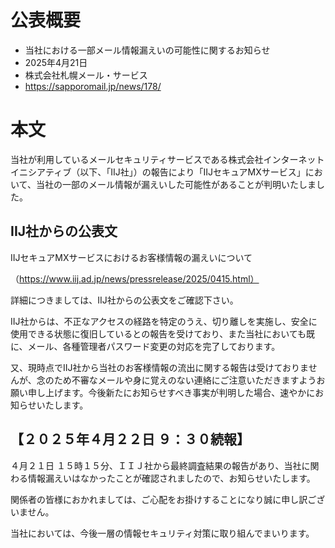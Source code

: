 # 公表概要
- 当社における一部メール情報漏えいの可能性に関するお知らせ
- 2025年4月21日
- 株式会社札幌メール・サービス
- https://sapporomail.jp/news/178/

# 本文
当社が利用しているメールセキュリティサービスである株式会社インターネットイニシアティブ（以下、「IIJ社」）の報告により「IIJセキュアMXサービス」において、当社の一部のメール情報が漏えいした可能性があることが判明いたしました。

## IIJ社からの公表文
IIJセキュアMXサービスにおけるお客様情報の漏えいについて

（https://www.iij.ad.jp/news/pressrelease/2025/0415.html）

詳細につきましては、IIJ社からの公表文をご確認下さい。

IIJ社からは、不正なアクセスの経路を特定のうえ、切り離しを実施し、安全に使用できる状態に復旧しているとの報告を受けており、また当社においても既に、メール、各種管理者パスワード変更の対応を完了しております。

又、現時点でIIJ社から当社のお客様情報の流出に関する報告は受けておりませんが、念のため不審なメールや身に覚えのない連絡にご注意いただきますようお願い申し上げます。今後新たにお知らせすべき事実が判明した場合、速やかにお知らせいたします。
 

## 【２０２５年４月２２日  ９：３０続報】
４月２１日 １５時１５分、ＩＩＪ社から最終調査結果の報告があり、当社に関わる情報漏えいはなかったことが確認されましたので、お知らせいたします。

関係者の皆様におかれましては、ご心配をお掛けすることになり誠に申し訳ございません。

当社においては、今後一層の情報セキュリティ対策に取り組んでまいります。　
 
